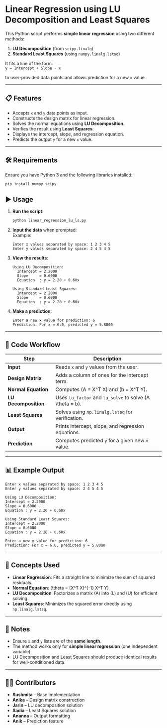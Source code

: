 # Linear Regression using LU Decomposition and Least Squares

This Python script performs **simple linear regression** using two different methods:  
1. **LU Decomposition** (from `scipy.linalg`)  
2. **Standard Least Squares** (using `numpy.linalg.lstsq`)  

It fits a line of the form:  
`y = Intercept + Slope · x`

 
to user-provided data points and allows prediction for a new `x` value.

---

## 📋 **Features**
- Accepts `x` and `y` data points as input.  
- Constructs the design matrix for linear regression.  
- Solves the normal equations using **LU Decomposition**.  
- Verifies the result using **Least Squares**.  
- Displays the intercept, slope, and regression equation.  
- Predicts the output `y` for a new `x` value.  

---

## 🛠 **Requirements**
Ensure you have Python 3 and the following libraries installed:  
```bash
pip install numpy scipy
```
## ▶ **Usage**

1. **Run the script**:  
    ```bash
    python linear_regression_lu_ls.py
    ```

2. **Input the data** when prompted:  
    Example:  
    ```
    Enter x values separated by space: 1 2 3 4 5
    Enter y values separated by space: 2 4 5 4 5
    ```

3. **View the results**:  
    ```
    Using LU Decomposition:
      Intercept = 2.2000
      Slope     = 0.6000
      Equation  : y = 2.20 + 0.60x

    Using Standard Least Squares:
      Intercept = 2.2000
      Slope     = 0.6000
      Equation  : y = 2.20 + 0.60x
    ```

4. **Make a prediction**:  
    ```
    Enter a new x value for prediction: 6
    Prediction: For x = 6.0, predicted y = 5.8000
    ```

---

## 📜 **Code Workflow**

| Step              | Description                                                   |
|-------------------|---------------------------------------------------------------|
| **Input**         | Reads `x` and `y` values from the user.                        |
| **Design Matrix** | Adds a column of ones for the intercept term.                   |
| **Normal Equation**| Computes \(A = X^T X\) and \(b = X^T Y\).                     |
| **LU Decomposition**| Uses `lu_factor` and `lu_solve` to solve \(A \theta = b\).    |
| **Least Squares**  | Solves using `np.linalg.lstsq` for verification.               |
| **Output**         | Prints intercept, slope, and regression equations.             |
| **Prediction**     | Computes predicted `y` for a given new `x` value.              |

---

## 📊 **Example Output**
```
Enter x values separated by space: 1 2 3 4 5
Enter y values separated by space: 2 4 5 4 5

Using LU Decomposition:
Intercept = 2.2000
Slope = 0.6000
Equation : y = 2.20 + 0.60x

Using Standard Least Squares:
Intercept = 2.2000
Slope = 0.6000
Equation : y = 2.20 + 0.60x

Enter a new x value for prediction: 6
Prediction: For x = 6.0, predicted y = 5.8000
```

---

## 🧠 **Concepts Used**

- **Linear Regression**: Fits a straight line to minimize the sum of squared residuals.  
- **Normal Equation**: \(\theta = (X^T X)^{-1} X^T Y\)  
- **LU Decomposition**: Factorizes a matrix \(A\) into \(L\) and \(U\) for efficient solving.  
- **Least Squares**: Minimizes the squared error directly using `np.linalg.lstsq`.  

---

## 📌 **Notes**

- Ensure `x` and `y` lists are of the **same length**.  
- The method works only for **simple linear regression** (one independent variable).  
- LU Decomposition and Least Squares should produce identical results for well-conditioned data.  

---

## 👩‍💻 **Contributors**

- **Sushmita** – Base implementation  
- **Anika** – Design matrix construction  
- **Jarin** – LU decomposition solution  
- **Sadia** – Least Squares solution  
- **Ananna** – Output formatting  
- **Anik** – Prediction feature
